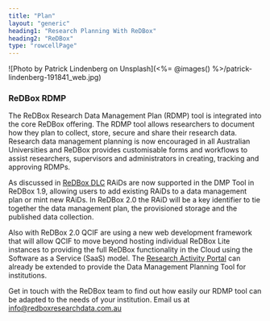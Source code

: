 ```yaml
---
title: "Plan"
layout: "generic"
heading1: "Research Planning With ReDBox"
heading2: "ReDBox"
type: "rowcellPage"
---
```

![Photo by Patrick Lindenberg on Unsplash](<%= @images() %>/patrick-lindenberg-191841_web.jpg)

### ReDBox RDMP

The ReDBox Research Data Management Plan (RDMP) tool is integrated into the core ReDBox offering. The RDMP tool allows researchers to document how they plan to collect, store, secure and share their research data. Research data management planning is now encouraged in all Australian Universities and ReDBox provides customisable forms and workflows to assist researchers, supervisors and administrators in creating, tracking and approving RDMPs.

As discussed in [ReDBox DLC](rbdlc.html) RAiDs are now supported in the DMP Tool in ReDBox 1.9, allowing users to add existing RAiDs to a data management plan or mint new RAiDs. In ReDBox 2.0 the RAiD will be a key identifier to tie together the data management plan, the provisioned storage and the published data collection.

Also with ReDBox 2.0 QCIF are using a new web development framework that will allow QCIF to move beyond hosting individual ReDBox Lite instances to providing the full ReDBox functionality in the Cloud using the Software as a Service (SaaS) model. The [Research Activity Portal](https://www.raportal.org.au) can already be extended to provide the Data Management Planning Tool for institutions.

Get in touch with the ReDBox team to find out how easily our RDMP tool can be adapted to the needs of your institution. Email us at [info@redboxresearchdata.com.au](mailto:info@redboxresearchdata.com.au)
